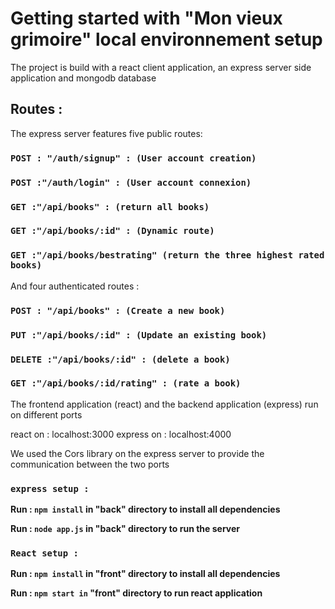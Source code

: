 # Getting started with "Mon vieux grimoire" local environnement setup

The project is build with a react client application, an express server side application and mongodb database

## Routes :

The express server features five public routes:

### `POST : "/auth/signup" : (User account creation)`
### `POST :"/auth/login" : (User account connexion)`
### `GET :"/api/books" : (return all books)`
### `GET :"/api/books/:id" : (Dynamic route)`
### `GET :"/api/books/bestrating" (return the three highest rated books)`

And four authenticated routes : 

### `POST : "/api/books" : (Create a new book)`
### `PUT :"/api/books/:id" : (Update an existing book)`
### `DELETE :"/api/books/:id" : (delete a book)`
### `GET :"/api/books/:id/rating" : (rate a book)`

The frontend application (react) and the backend application (express) run on different ports

react on : localhost:3000
express on : localhost:4000

We used the Cors library on the express server to provide the communication between the two ports



### `express setup : `

**Run : ``npm install`` in "back" directory to install all dependencies**

**Run : ``node app.js`` in "back" directory to run the server**

### `React setup : `

**Run : ``npm install`` in "front" directory to install all dependencies**

**Run : ``npm start in`` "front" directory to run react application**



